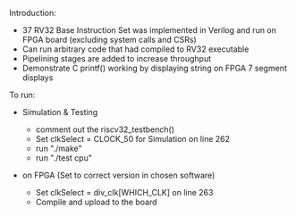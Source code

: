 Introduction:
- 37 RV32 Base Instruction Set was implemented in Verilog and run on FPGA board
	(excluding system calls and CSRs)
- Can run arbitrary code that had compiled to RV32 executable
- Pipelining stages are added to increase throughput
- Demonstrate C printf() working by displaying string on FPGA 7 segment displays

To run:
- Simulation & Testing
	+ comment out the riscv32_testbench()
	+ Set clkSelect = CLOCK_50 for Simulation on line 262
	+ run "./make"
	+ run "./test cpu"

- on FPGA (Set to correct version in chosen software)
	+ Set clkSelect = div_clk[WHICH_CLK] on line 263
	+ Compile and upload to the board
